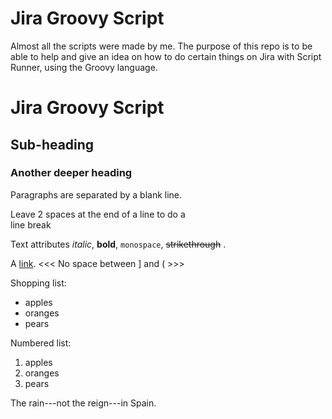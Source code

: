 # Jira Groovy Script
Almost all the scripts were made by me. The purpose of this repo is to be able to help and give an idea on how to do certain things on Jira with Script Runner, using the Groovy language.
 
 Jira Groovy Script
 =======
 
 Sub-heading
 -----------
  
 ### Another deeper heading
  
 Paragraphs are separated
 by a blank line.
 
 Leave 2 spaces at the end of a line to do a  
 line break
 
 Text attributes *italic*, **bold**, 
 `monospace`, ~~strikethrough~~ .
 
 A [link](http://example.com).
 <<<   No space between ] and (  >>>

 Shopping list:
 
   * apples
   * oranges
   * pears
 
 Numbered list:
 
   1. apples
   2. oranges
   3. pears
 
 The rain---not the reign---in
 Spain.